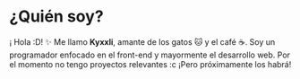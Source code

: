 # ¿Quién soy?
¡ Hola :D! :sparkles: Me llamo **Kyxxli**, amante de los gatos :cat: y el café :coffee:. Soy un programador enfocado en el front-end y mayormente el desarrollo web.
Por el momento no tengo proyectos relevantes :c ¡Pero próximamente los habrá!

